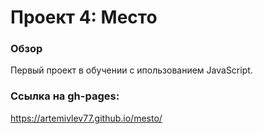 # Проект 4: Место

### Обзор

Первый проект в обучении с ипользованием JavaScript.


### Ссылка на gh-pages: 
https://artemivlev77.github.io/mesto/